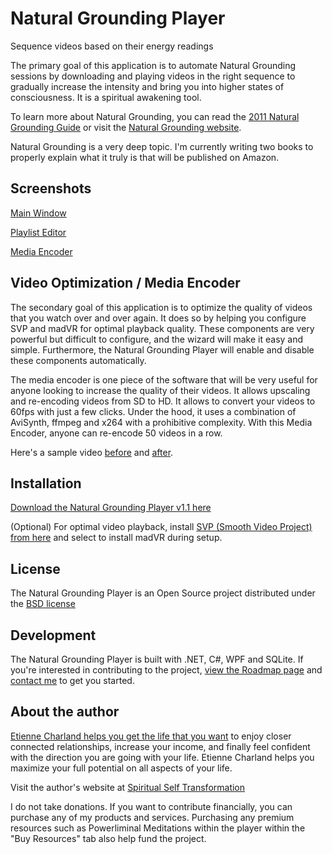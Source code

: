 # Natural Grounding Player
Sequence videos based on their energy readings

The primary goal of this application is to automate Natural Grounding sessions by downloading and playing videos in the right sequence to gradually increase the intensity and bring you into higher states of consciousness. It is a spiritual awakening tool.

To learn more about Natural Grounding, you can read the <a href="https://www.shamanicattraction.com/files/ngguide2011.pdf">2011 Natural Grounding Guide</a> or visit the <a href="http://www.naturalgrounding.net/">Natural Grounding website</a>.

Natural Grounding is a very deep topic. I'm currently writing two books to properly explain what it truly is that will be published on Amazon.

## Screenshots
<a href="https://raw.githubusercontent.com/mysteryx93/NaturalGroundingPlayer/master/Setup/Screenshots/Screenshot1.png">Main Window</a>

<a href="https://raw.githubusercontent.com/mysteryx93/NaturalGroundingPlayer/master/Setup/Screenshots/Screenshot2.png">Playlist Editor</a>

<a href="https://raw.githubusercontent.com/mysteryx93/NaturalGroundingPlayer/master/Setup/Screenshots/Screenshot3.png">Media Encoder</a>

## Video Optimization / Media Encoder

The secondary goal of this application is to optimize the quality of videos that you watch over and over again. It does so by helping you configure SVP and madVR for optimal playback quality. These components are very powerful but difficult to configure, and the wizard will make it easy and simple. Furthermore, the Natural Grounding Player will enable and disable these components automatically.

The media encoder is one piece of the software that will be very useful for anyone looking to increase the quality of their videos. It allows upscaling and re-encoding videos from SD to HD. It allows to convert your videos to 60fps with just a few clicks. Under the hood, it uses a combination of AviSynth, ffmpeg and x264 with a prohibitive complexity. With this Media Encoder, anyone can re-encode 50 videos in a row.

Here's a sample video <a href="https://www.spiritualselftransformation.com/files/media-encoder-old.mpg">before</a> and <a href="https://www.spiritualselftransformation.com/files/media-encoder-new.mkv">after</a>.

## Installation

<a href="https://github.com/mysteryx93/NaturalGroundingPlayer/releases">Download the Natural Grounding Player v1.1 here</a>

(Optional) For optimal video playback, install <a href="http://svp-team.com/">SVP (Smooth Video Project) from here</a> and select to install madVR during setup.

## License

The Natural Grounding Player is an Open Source project distributed under the <a href="https://github.com/mysteryx93/NaturalGroundingPlayer/blob/master/Setup/LICENSE.md">BSD license</a>

## Development

The Natural Grounding Player is built with .NET, C#, WPF and SQLite. If you're interested in contributing to the project, <a href="https://github.com/mysteryx93/NaturalGroundingPlayer/wiki/Roadmap">view the Roadmap page</a> and <a href="https://www.spiritualselftransformation.com/about-us/contact-us">contact me</a> to get you started.

## About the author

<a href="https://www.spiritualselftransformation.com">Etienne Charland helps you get the life that you want</a> to enjoy closer connected relationships, increase your income, and finally feel confident with the direction you are going with your life. Etienne Charland helps you maximize your full potential on all aspects of your life.

Visit the author's website at <a href="https://www.spiritualselftransformation.com">Spiritual Self Transformation</a>

I do not take donations. If you want to contribute financially, you can purchase any of my products and services. Purchasing any premium resources such as Powerliminal Meditations within the player within the "Buy Resources" tab also help fund the project.
